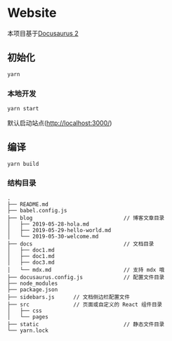 # Website

本项目基于[Docusaurus 2](https://docusaurus.io/)

## 初始化

```bash
yarn
```

### 本地开发

```bash
yarn start
```

默认启动站点(<http://localhost:3000/>)

## 编译

```bash
yarn build
```

### 结构目录

```text
.
├── README.md
├── babel.config.js
├── blog                             // 博客文章目录
│   ├── 2019-05-28-hola.md
│   ├── 2019-05-29-hello-world.md
│   └── 2019-05-30-welcome.md
├── docs                             // 文档目录
│   ├── doc1.md
│   ├── doc1.md
│   ├── doc3.md
│   └── mdx.md                       // 支持 mdx 哦
├── docusaurus.config.js             // 配置文件目录
├── node_modules
├── package.json
├── sidebars.js      // 文档侧边栏配置文件
├── src              // 页面或自定义的 React 组件目录
│   ├── css
│   └── pages
├── static                           // 静态文件目录
└── yarn.lock

```
